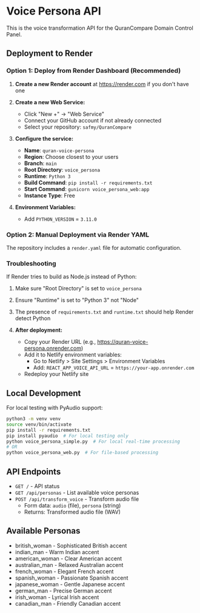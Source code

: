 # Voice Persona API

This is the voice transformation API for the QuranCompare Domain Control Panel.

## Deployment to Render

### Option 1: Deploy from Render Dashboard (Recommended)

1. **Create a new Render account** at https://render.com if you don't have one

2. **Create a new Web Service:**
   - Click "New +" → "Web Service"
   - Connect your GitHub account if not already connected
   - Select your repository: `safmy/QuranCompare`
   
3. **Configure the service:**
   - **Name**: `quran-voice-persona`
   - **Region**: Choose closest to your users
   - **Branch**: `main`
   - **Root Directory**: `voice_persona`
   - **Runtime**: `Python 3`
   - **Build Command**: `pip install -r requirements.txt`
   - **Start Command**: `gunicorn voice_persona_web:app`
   - **Instance Type**: Free
   
4. **Environment Variables:**
   - Add `PYTHON_VERSION` = `3.11.0`

### Option 2: Manual Deployment via Render YAML

The repository includes a `render.yaml` file for automatic configuration.

### Troubleshooting

If Render tries to build as Node.js instead of Python:
1. Make sure "Root Directory" is set to `voice_persona`
2. Ensure "Runtime" is set to "Python 3" not "Node"
3. The presence of `requirements.txt` and `runtime.txt` should help Render detect Python

4. **After deployment:**
   - Copy your Render URL (e.g., https://quran-voice-persona.onrender.com)
   - Add it to Netlify environment variables:
     - Go to Netlify > Site Settings > Environment Variables
     - Add: `REACT_APP_VOICE_API_URL` = `https://your-app.onrender.com`
   - Redeploy your Netlify site

## Local Development

For local testing with PyAudio support:

```bash
python3 -m venv venv
source venv/bin/activate
pip install -r requirements.txt
pip install pyaudio  # For local testing only
python voice_persona_simple.py  # For local real-time processing
# OR
python voice_persona_web.py  # For file-based processing
```

## API Endpoints

- `GET /` - API status
- `GET /api/personas` - List available voice personas
- `POST /api/transform_voice` - Transform audio file
  - Form data: `audio` (file), `persona` (string)
  - Returns: Transformed audio file (WAV)

## Available Personas

- british_woman - Sophisticated British accent
- indian_man - Warm Indian accent  
- american_woman - Clear American accent
- australian_man - Relaxed Australian accent
- french_woman - Elegant French accent
- spanish_woman - Passionate Spanish accent
- japanese_woman - Gentle Japanese accent
- german_man - Precise German accent
- irish_woman - Lyrical Irish accent
- canadian_man - Friendly Canadian accent